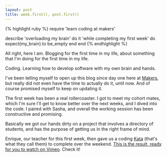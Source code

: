 ```yaml
---
layout: post
title: week.first(), post.first()
---
```


{% highlight ruby %}
require 'learn coding at makers'

describe 'overloading my brain' do
  it 'while completing my first week' do
    expect(my_brain).to be_empty
  end
 end
{% endhighlight %}

All right, here I am. Blogging for the first time in my life, about something that I'm doing for the first time in my life.

Coding. Learning how to develop software with my own brain and hands.

I've been telling myself to open up this blog since day one here at [Makers](http://www.makersacademy.com), but really did not even have the time to actually do it, until now. And of course promised myself to keep on updating it.

The first week has been a real rollercoaster. I got to meet my cohort mates, which I'm sure I'll get to know better over the next weeks, and I dived into the code. I paired with Sasha, and overall the working session has been constructive and promising.

Basically we got our hands dirty on a project that involves a directory of students, and has the purpose of getting us in the right frame of mind.

Enrique, our teacher for this first week, then gave us a coding [Kata](http://codekata.com/) (that's what they call them) to complete over the weekend.
[This is the result, ready for you to watch on Vimeo](https://vimeo.com/95677099). Check it!